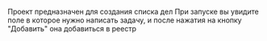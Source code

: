 Проект предназначен для создания списка дел
При запуске вы увидите поле в которое нужно написать задачу, и после нажатия на кнопку "Добавить" она добавиться в реестр
